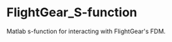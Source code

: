 FlightGear_S-function
=====================

Matlab s-function for interacting with FlightGear's FDM.
